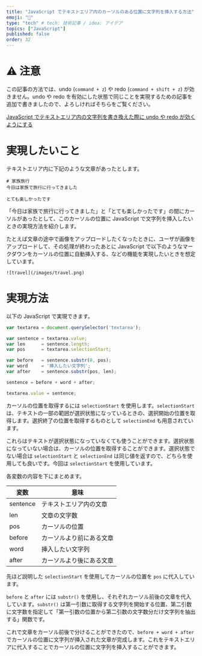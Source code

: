 ```yaml
---
title: "JavaScript でテキストエリア内のカーソルのある位置に文字列を挿入する方法"
emoji: "🍵"
type: "tech" # tech: 技術記事 / idea: アイデア
topics: ["JavaScript"]
published: false
order: 32
---
```


# :warning: 注意
この記事の方法では、undo (`command + z`) や redo (`command + shift + z`) が効きません。undo や redo を有効にした状態で同じことを実現するための記事を追加で書きましたので、よろしければそちらをご覧ください。

[JavaScript でテキストエリア内の文字列を書き換えた際に undo や redo が効くようにする](https://qiita.com/noraworld/items/020296f63f285ca2bd86)

# 実現したいこと
テキストエリア内に下記のような文章があったとします。

```markdown:markdown
# 家族旅行
今日は家族で旅行に行ってきました

とても楽しかったです
```

「今日は家族で旅行に行ってきました」と「とても楽しかったです」の間にカーソルがあったとして、このカーソルの位置に JavaScript で文字列を挿入したいときの実現方法を紹介します。

たとえば文章の途中で画像をアップロードしたくなったときに、ユーザが画像をアップロードして、その処理が終わったあとに JavaScript で以下のようなマークダウンをカーソルの位置に自動挿入する、などの機能を実現したいときを想定しています。

```markdown:markdown
![travel](/images/travel.png)
```

# 実現方法
以下の JavaScript で実現できます。

```javascript
var textarea = document.querySelector('textarea');

var sentence = textarea.value;
var len      = sentence.length;
var pos      = textarea.selectionStart;

var before   = sentence.substr(0, pos);
var word     = '挿入したい文字列';
var after    = sentence.substr(pos, len);

sentence = before + word + after;

textarea.value = sentence;
```

カーソルの位置を取得するには `selectionStart` を使用します。`selectionStart` は、テキストの一部の範囲が選択状態になっているときの、選択開始の位置を取得します。選択終了の位置を取得するものとして `selectionEnd` も用意されています。

これらはテキストが選択状態になっていなくても使うことができます。選択状態になっていない場合は、カーソルの位置を取得することができます。選択状態でない場合は `selectionStart` と `selectionEnd` は同じ値を返すので、どちらを使用しても良いです。今回は `selectionStart` を使用しています。

各変数の内容を下にまとめます。

|変数|意味|
|---|---|
|sentence|テキストエリア内の文章|
|len|文章の文字数|
|pos|カーソルの位置|
|before|カーソルより前にある文章|
|word|挿入したい文字列|
|after|カーソルより後にある文章|

先ほど説明した `selectionStart` を使用してカーソルの位置を `pos` に代入しています。

`before` と `after` には `substr()` を使用し、それぞれカーソル前後の文章を代入しています。`substr()` は第一引数に取得する文字列を開始する位置、第二引数に文字数を指定して「第一引数の位置から第二引数の文字数分だけ文字列を抽出する」関数です。

これで文章をカーソル前後で分けることができたので、`before + word + after` でカーソルの位置に文字列が挿入された文章が完成します。これをテキストエリアに代入することでカーソルの位置に文字列を挿入することができます。
